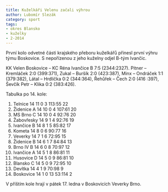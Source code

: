 ```yaml
---
title: Kuželkáři Velenu začali výhrou
author: Lubomír Slezák
category: sport
tags:
- okres Blansko
- kuželky
- 2-2014
---
```


První kolo odvetné části krajského přeboru kuželkářů přinesl první výhru týmu Boskovice. S nepořízenou z jeho kuželny odjel B-tým Ivančic.

KK Velen Boskovice – KC Réna Ivančice B 7:5 (2344:2327).
Pitner – Kremláček 2:0 (399:371), Zukal – Buršík 2:0 (423:387), Minx – Ondráček 1:1 (379:382), Látal – Hrdlička 0:2 (344:364), Řehůřek – Čech 2:0 (416 :397), Ševčík Petr – Klika 0:2 (383:426). 

Tabulka po 14. kole:

1. Telnice 	14 11 0 3 	113:55 	22
2. Židenice A 	14 10 0 4 	107:61 	20
3. MS Brno C 	14 10 0 4 	92:76 	20
4. Žabovřesky 	14 9 1 4 	92:76 	19
5. Ivančice B 	14 8 1 5 	85:82 	17
6. Kometa 	14 8 0 6 	90:77 	16
7. Veverky 	14 7 1 6 	72:95 	15
8. Židenice B 	14 6 1 7 	84:84 	13
9. Brno IV B 	14 6 0 8 	70:97 	12
10. Ivančice A	14 5 1 8 	86:81 	11
11. Husovice D 	14 5 0 9 	86:81 	10
12. Blansko C 	14 5 0 9 	72:95 	10
13. Devítka 	14 4 1 9 	70:98 	9
14. Boskovice  	14 1 0 13 	53:114 	2

V příštím kole hrají v pátek 17. ledna v Boskovicích Veverky Brno.